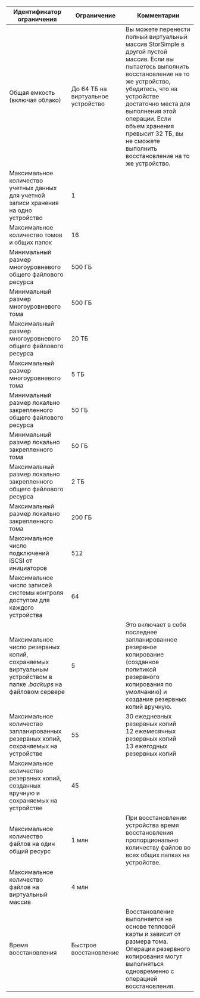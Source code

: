 

| **Идентификатор ограничения** | **Ограничение** | **Комментарии** |
| --- | --- | --- |
| Общая емкость (включая облако) |До 64 ТБ на виртуальное устройство |Вы можете перенести полный виртуальный массив StorSimple в другой пустой массив. Если вы пытаетесь выполнить восстановление на то же устройство, убедитесь, что на устройстве достаточно места для выполнения этой операции. Если объем хранения превысит 32 ТБ, вы не сможете выполнить восстановление на то же устройство. |
| Максимальное количество учетных данных для учетной записи хранения на одно устройство |1 | |
| Максимальное количество томов и общих папок |16 | |
| Минимальный размер многоуровневого общего файлового ресурса |500 ГБ | |
| Минимальный размер многоуровневого тома |500 ГБ | |
| Максимальный размер многоуровневого общего файлового ресурса |20 TБ | |
| Максимальный размер многоуровневого тома |5 ТБ | |
| Минимальный размер локально закрепленного общего файлового ресурса |50 ГБ | |
| Минимальный размер локально закрепленного тома |50 ГБ | |
| Максимальный размер локально закрепленного общего файлового ресурса |2 ТБ | |
| Максимальный размер локально закрепленного тома |200 ГБ | |
| Максимальное число подключений  iSCSI от инициаторов |512 | |
| Максимальное число записей системы контроля доступом для каждого устройства |64 | |
| Максимальное число резервных копий, сохраняемых виртуальным устройством в папке *.backups* на файловом сервере |5 |Это включает в себя последнее запланированное резервное копирование (созданное политикой резервного копирования по умолчанию) и создание резервных копий вручную. |
| Максимальное количество запланированных резервных копий, сохраняемых на устройстве |55 |30 ежедневных резервных копий<br>12 ежемесячных резервных копий<br>13 ежегодных резервных копий |
| Максимальное количество резервных копий, созданных вручную и сохраняемых на устройстве |45 | |
| Максимальное количество файлов на один общий ресурс |1 млн |При восстановлении устройства время восстановления пропорционально количеству файлов во всех общих папках на устройстве. |
| Максимальное количество файлов на виртуальный массив |4 млн | |
| Время восстановления |Быстрое восстановление |Восстановление выполняется на основе тепловой карты и зависит от размера тома.<br>Операции резервного копирования могут выполняться одновременно с операцией восстановления. |

